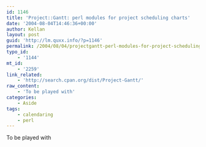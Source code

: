 ```yaml
---
id: 1146
title: 'Project::Gantt: perl modules for project scheduling charts'
date: '2004-08-04T14:46:36+00:00'
author: Kellan
layout: post
guid: 'http://lm.quxx.info/?p=1146'
permalink: /2004/08/04/projectgantt-perl-modules-for-project-scheduling-charts/
typo_id:
    - '1144'
mt_id:
    - '2259'
link_related:
    - 'http://search.cpan.org/dist/Project-Gantt/'
raw_content:
    - 'To be played with'
categories:
    - Aside
tags:
    - calendaring
    - perl
---
```


To be played with